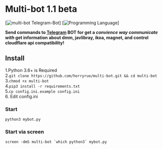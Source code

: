 # Multi-bot  1.1 beta
[![multi-bot Telegram-Bot](https://img.shields.io/badge/multi-Telegram%20BOT-red?style=flat-square&logo=appveyor)]
[![Programming Language](https://img.shields.io/badge/LANGUAGE-Python%203.6%2B-success?style=flat-square&logo=appveyor)]

**Send commands to [Telegram](http://telegram.org) BOT for get a _convience way communicate with_ get information about dmm, javlibray, ikoa, magnet, and control cloudflare api compatibility!**  

## Install  
1.Python 3.6+ is Required  
2.`git clone https://github.com/horryruo/multi-bot.git && cd multi-bot`
3.`chmod +x multi-bot`  
4.`pip3 install -r requirements.txt`  
5.`cp config.ini.example config.ini`  
6.&nbsp;Edit config.ini

### Start  
`python3 mybot.py`  

### Start via screen  

``screen -dmS multi-bot `which python3` mybot.py``  


